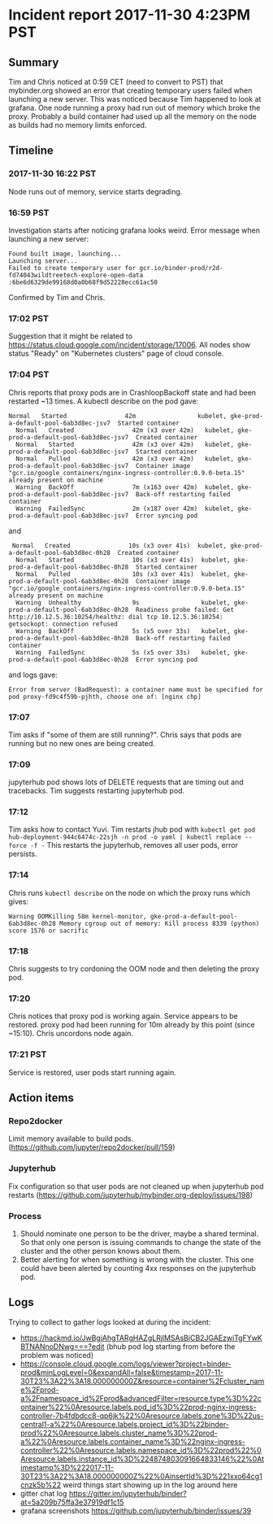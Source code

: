 # Incident report 2017-11-30 4:23PM PST

## Summary
Tim and Chris noticed at 0:59 CET (need to convert to PST) that mybinder.org showed an error that creating temporary users failed when launching a new server. This was noticed because Tim happened to look at grafana. One node running a proxy had run out of memory which broke the proxy. Probably a build container had used up all the memory on the node as builds had no memory limits enforced.


## Timeline

### 2017-11-30 16:22 PST
Node runs out of memory, service starts degrading.

### 16:59 PST
Investigation starts after noticing grafana looks weird. Error message when launching a new server:
```
Found built image, launching...
Launching server...
Failed to create temporary user for gcr.io/binder-prod/r2d-fd74043wildtreetech-explore-open-data
:6be6d6329de99168d0a0b68f9d52228ecc61ac50
```
Confirmed by Tim and Chris.

### 17:02 PST
Suggestion that it might be related to https://status.cloud.google.com/incident/storage/17006. All nodes show status "Ready" on "Kubernetes clusters" page of cloud console.

### 17:04 PST
Chris reports that proxy pods are in CrashloopBackoff state and had been restarted ~13 times. A kubectl describe on the pod gave:

```
Normal   Started                42m                 kubelet, gke-prod-a-default-pool-6ab3d8ec-jsv7  Started container
  Normal   Created                42m (x3 over 42m)   kubelet, gke-prod-a-default-pool-6ab3d8ec-jsv7  Created container
  Normal   Started                42m (x3 over 42m)   kubelet, gke-prod-a-default-pool-6ab3d8ec-jsv7  Started container
  Normal   Pulled                 42m (x3 over 42m)   kubelet, gke-prod-a-default-pool-6ab3d8ec-jsv7  Container image "gcr.io/google_containers/nginx-ingress-controller:0.9.0-beta.15" already present on machine
  Warning  BackOff                7m (x163 over 42m)  kubelet, gke-prod-a-default-pool-6ab3d8ec-jsv7  Back-off restarting failed container
  Warning  FailedSync             2m (x187 over 42m)  kubelet, gke-prod-a-default-pool-6ab3d8ec-jsv7  Error syncing pod
```

and

```
 Normal   Created                10s (x3 over 41s)  kubelet, gke-prod-a-default-pool-6ab3d8ec-0h28  Created container
  Normal   Started                10s (x3 over 41s)  kubelet, gke-prod-a-default-pool-6ab3d8ec-0h28  Started container
  Normal   Pulled                 10s (x3 over 41s)  kubelet, gke-prod-a-default-pool-6ab3d8ec-0h28  Container image "gcr.io/google_containers/nginx-ingress-controller:0.9.0-beta.15" already present on machine
  Warning  Unhealthy              9s                 kubelet, gke-prod-a-default-pool-6ab3d8ec-0h28  Readiness probe failed: Get http://10.12.5.36:10254/healthz: dial tcp 10.12.5.36:10254: getsockopt: connection refused
  Warning  BackOff                5s (x5 over 33s)   kubelet, gke-prod-a-default-pool-6ab3d8ec-0h28  Back-off restarting failed container
  Warning  FailedSync             5s (x5 over 33s)   kubelet, gke-prod-a-default-pool-6ab3d8ec-0h28  Error syncing pod
  ```

and logs gave:

`Error from server (BadRequest): a container name must be specified for pod proxy-fd9c4f59b-pjhth, choose one of: [nginx chp]`

### 17:07
Tim asks if "some of them are still running?". Chris says that pods are running but no new ones are being created.

### 17:09
jupyterhub pod shows lots of DELETE requests that are timing out and tracebacks. Tim suggests restarting jupyterhub pod.

### 17:12
Tim asks how to contact Yuvi. Tim restarts jhub pod with `kubectl get pod hub-deployment-944c6474c-22sjh -n prod -o yaml | kubectl replace --force -f -`
This restarts the jupyterhub, removes all user pods, error persists.

### 17:14
Chris runs `kubectl describe` on the node on which the proxy runs which gives:
```
Warning OOMKilling 58m kernel-monitor, gke-prod-a-default-pool-6ab3d8ec-0h28 Memory cgroup out of memory: Kill process 8339 (python) score 1576 or sacrific
```

### 17:18
Chris suggests to try cordoning the OOM node and then deleting the proxy pod.

### 17:20
Chris notices that proxy pod is working again. Service appears to be restored. proxy pod had been running for 10m already by this point (since ~15:10). Chris uncordons node again.

### 17:21 PST
Service is restored, user pods start running again.


## Action items

### Repo2docker
Limit memory available to build pods. (https://github.com/jupyter/repo2docker/pull/159)

### Jupyterhub
Fix configuration so that user pods are not cleaned up when jupyterhub pod restarts (https://github.com/jupyterhub/mybinder.org-deploy/issues/198)

### Process
1. Should nominate one person to be the driver, maybe a shared terminal. So that only one person is issuing commands to change the state of the cluster and the other person knows about them.
2. Better alerting for when something is wrong with the cluster. This one could have been alerted by counting 4xx responses on the jupyterhub pod.

## Logs

Trying to collect to gather logs looked at during the incident:
* https://hackmd.io/JwBgjAhgTARgHAZgLRjlMSAsBjCB2JGAEzwiTgFYwKBTNANnoDNwg===?edit (bhub pod log starting from before the problem was noticed)
* https://console.cloud.google.com/logs/viewer?project=binder-prod&minLogLevel=0&expandAll=false&timestamp=2017-11-30T23%3A22%3A18.000000000Z&resource=container%2Fcluster_name%2Fprod-a%2Fnamespace_id%2Fprod&advancedFilter=resource.type%3D%22container%22%0Aresource.labels.pod_id%3D%22prod-nginx-ingress-controller-7b4fdbdcc8-qp6jk%22%0Aresource.labels.zone%3D%22us-central1-a%22%0Aresource.labels.project_id%3D%22binder-prod%22%0Aresource.labels.cluster_name%3D%22prod-a%22%0Aresource.labels.container_name%3D%22nginx-ingress-controller%22%0Aresource.labels.namespace_id%3D%22prod%22%0Aresource.labels.instance_id%3D%224874803091664833146%22%0Atimestamp%3D%222017-11-30T23%3A22%3A18.000000000Z%22%0AinsertId%3D%221xxo64cg1cnzk5b%22 weird things start showing up in the log around here
* gitter chat log https://gitter.im/jupyterhub/binder?at=5a209b75ffa3e37919df1c15
* grafana screenshots https://github.com/jupyterhub/binder/issues/39
